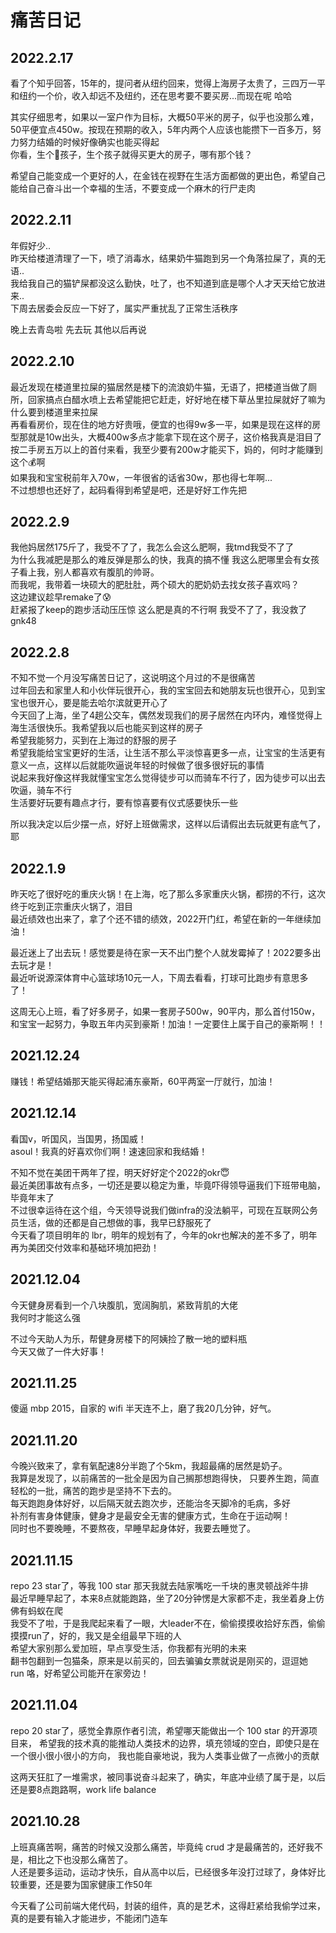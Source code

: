 # 痛苦日记

## 2022.2.17
看了个知乎回答，15年的，提问者从纽约回来，觉得上海房子太贵了，三四万一平和纽约一个价，收入却远不及纽约，还在思考要不要买房...而现在呢 哈哈  

其实仔细思考，如果以一室户作为目标，大概50平米的房子，似乎也没那么难，50平便宜点450w。按现在预期的收入，5年内两个人应该也能攒下一百多万，努力努力结婚的时候好像确实也能买得起  
你看，生个🔨孩子，生个孩子就得买更大的房子，哪有那个钱？  

希望自己能变成一个更好的人，在金钱在视野在生活方面都做的更出色，希望自己能给自己奋斗出一个幸福的生活，不要变成一个麻木的行尸走肉  

## 2022.2.11
年假好少..  
昨天给楼道清理了一下，喷了消毒水，结果奶牛猫跑到另一个角落拉屎了，真的无语..  
我给我自己的猫铲屎都没这么勤快，吐了，也不知道到底是哪个人才天天给它放进来..  
下周去居委会反应一下好了，属实严重扰乱了正常生活秩序  

晚上去青岛啦 先去玩 其他以后再说

## 2022.2.10
最近发现在楼道里拉屎的猫居然是楼下的流浪奶牛猫，无语了，把楼道当做了厕所，回家搞点白醋水喷上去希望能把它赶走，好好地在楼下草丛里拉屎就好了嘛为什么要到楼道里来拉屎  
再看看房价，现在住的地方好贵哦，便宜的也得9w多一平，如果是现在这样的房型那就是10w出头，大概400w多点才能拿下现在这个房子，这价格我真是泪目了  
按二手房五万以上的首付来看，我至少要有200w才能买下，妈的，何时才能赚到这个💰啊  
如果我和宝宝税前年入70w，一年很省的话省30w，那也得七年啊...  
不过想想也还好了，起码看得到希望是吧，还是好好工作先把

## 2022.2.9
我他妈居然175斤了，我受不了了，我怎么会这么肥啊，我tmd我受不了了   
为什么我减肥是那么的难反弹是那么的快，我真的搞不懂
我这么肥哪里会有女孩子看上我，别人都喜欢有腹肌的帅哥。  
而我呢，我带着一块硕大的肥肚肚，两个硕大的肥奶奶去找女孩子喜欢吗？  
这边建议趁早remake了😰  
赶紧报了keep的跑步活动压压惊 这么肥是真的不行啊 我受不了了，我没救了  
gnk48

## 2022.2.8
不知不觉一个月没写痛苦日记了，这说明这个月过的不是很痛苦  
过年回去和家里人和小伙伴玩很开心，我的宝宝回去和她朋友玩也很开心，见到宝宝也很开心，要是能去哈尔滨就更开心了  
今天回了上海，坐了4趟公交车，偶然发现我们的房子居然在内环内，难怪觉得上海生活很快乐。我希望我以后也能买到这样的房子  
希望我能努力，买到在上海过的舒服的房子  
希望我能给宝宝更好的生活，让生活不那么平淡惊喜更多一点，让宝宝的生活更有意义一点，这样以后就能吹逼说年轻的时候做了很多很好玩的事情  
说起来我好像这样我就懂宝宝怎么觉得徒步可以而骑车不行了，因为徒步可以出去吹逼，骑车不行  
生活要好玩要有趣点才行，要有惊喜要有仪式感要快乐一些  

所以我决定以后少摆一点，好好上班做需求，这样以后请假出去玩就更有底气了，耶

## 2022.1.9
昨天吃了很好吃的重庆火锅！在上海，吃了那么多家重庆火锅，都捞的不行，这次终于吃到正宗重庆火锅了，泪目  
最近绩效也出来了，拿了个还不错的绩效，2022开门红，希望在新的一年继续加油！  

最近迷上了出去玩！感觉要是待在家一天不出门整个人就发霉掉了！2022要多出去玩才是！  
最近听说源深体育中心篮球场10元一人，下周去看看，打球可比跑步有意思多了！  

这周无心上班，看了好多房子，如果一套房子500w，90平内，那么首付150w，和宝宝一起努力，争取五年内买到豪斯！加油！一定要住上属于自己的豪斯啊！！  

## 2021.12.24
赚钱！希望结婚那天能买得起浦东豪斯，60平两室一厅就行，加油！

## 2021.12.14
看国v，听国风，当国男，扬国威！    
asoul！我真的好喜欢你们啊！速速回家和我结婚！  

不知不觉在美团干两年了捏，明天好好定个2022的okr😇  
最近美团事故有点多，一切还是要以稳定为重，毕竟吓得领导逼我们下班带电脑，毕竟年末了    
不过很幸运待在这个组，今天领导说我们做infra的没法躺平，可现在互联网公务员生活，做的还都是自己想做的事，我早已舒服死了  
今天看了项目明年的 lbr，明年的规划有了，今年的okr也解决的差不多了，明年再为美团交付效率和基础环境加把劲！  

## 2021.12.04
今天健身房看到一个八块腹肌，宽阔胸肌，紧致背肌的大佬   
我何时才能这么强  

不过今天助人为乐，帮健身房楼下的阿姨捡了散一地的塑料瓶  
今天又做了一件大好事！

## 2021.11.25
傻逼 mbp 2015，自家的 wifi 半天连不上，磨了我20几分钟，好气。  

## 2021.11.20
今晚兴致来了，拿有氧配速8分半跑了个5km，我超最痛的居然是奶子。  
我算是发现了，以前痛苦的一批全是因为自己搁那想跑得快，
只要养生跑，简直轻松的一批，痛苦的跑步是坚持不下去的。  
每天跑跑身体好好，以后隔天就去跑次步，还能治冬天脚冷的毛病，多好  
补剂有害身体健康，健身才是最安全无害的健康方式，生命在于运动啊！  
同时也不要晚睡，不要熬夜，早睡早起身体好，我要去睡觉了。

## 2021.11.15
repo 23 star了，等我 100 star 那天我就去陆家嘴吃一千块的惠灵顿战斧牛排   
最近早睡早起了，本来8点就能跑路，坐了20分钟愣是大家都不走，我坐着身上仿佛有蚂蚁在爬     
我受不了啦，于是我爬起来看了一眼，大leader不在，偷偷摸摸收拾好东西，偷偷摸摸run了，好的，我又是全组最早下班的人  
希望大家别那么爱加班，早点享受生活，你我都有光明的未来  
翻书包翻到一包猫条，原来是以前买的，回去骗骗女票就说是刚买的，逗逗她    
run 咯，好希望公司能开在家旁边！
 
## 2021.11.04
repo 20 star了，感觉全靠原作者引流，希望哪天能做出一个 100 star 的开源项目来，
希望我的技术真的能推动人类技术的边界，填充领域的空白，即使只是在一个很小很小很小的方向，
我也能自豪地说，我为人类事业做了一点微小的贡献

这两天狂肛了一堆需求，被同事说奋斗起来了，确实，年底冲业绩了属于是，以后还是要8点跑路啊，work life balance

## 2021.10.28  
上班真痛苦啊，痛苦的时候又没那么痛苦，毕竟纯 crud 才是最痛苦的，还好我不是，相比之下也没那么痛苦了。  
人还是要多运动，运动才快乐，自从高中以后，已经很多年没打过球了，身体好比较重要，还是要为国家健康工作50年  

今天看了公司前端大佬代码，封装的组件，真的是艺术，这得赶紧给我偷学过来，真的是要有输入才能进步，不能闭门造车
